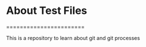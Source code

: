 # About Test Files
=======================

This is a repository to learn about git and git processes